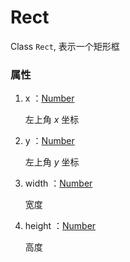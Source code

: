 # Rect


Class `Rect`, 表示一个矩形框


### 属性

1. x ：[Number](../types/Number.md)

    左上角 *x* 坐标

2. y ：[Number](../types/Number.md)

    左上角 *y* 坐标

3. width ：[Number](../types/Number.md)

    宽度

4. height ：[Number](../types/Number.md)

    高度